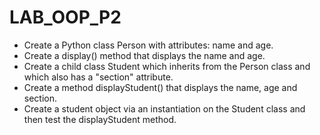 # LAB_OOP_P2

- Create a Python class Person with attributes: name and age.
- Create a display() method that displays the name and age.
- Create a child class Student  which inherits from the Person class and which also has a "section" attribute.
- Create a method displayStudent() that displays the name, age and section.
- Create a student object via an instantiation on the Student class and then test the displayStudent method.
